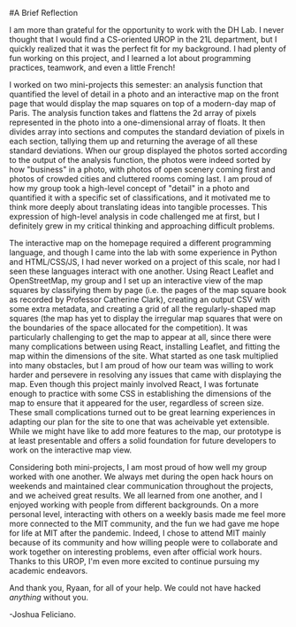 #A Brief Reflection

[//]: <> (What accomplishments in the lab are you most proud of?)
[//]: <> (This was an incredibly difficult year, and you were all amazing! How did working in the lab contribute to your personal experience at MIT this semester?)
[//]: <> (What worked well? List any favorite experiences, projects, Tuesday sessions, social activities, etc. from this semester.)
[//]: <> (What could we do better?)

I am more than grateful for the opportunity to work with the DH Lab. I never thought that I would find a CS-oriented UROP in the 21L department, but I quickly realized that it was the perfect fit for my background. I had plenty of fun working on this project, and I learned a lot about programming practices, teamwork, and even a little French!

I worked on two mini-projects this semester: an analysis function that quantified the level of detail in a photo and an interactive map on the front page that would display the map squares on top of a modern-day map of Paris. The analysis function takes and flattens the 2d array of pixels represented in the photo into a one-dimensional array of floats. It then divides array into sections and computes the standard deviation of pixels in each section, tallying them up and returning the average of all these standard deviations. When our group displayed the photos sorted according to the output of the analysis function, the photos were indeed sorted by how "business" in a photo, with photos of open scenery coming first and photos of crowded cities and cluttered rooms coming last. I am proud of how my group took a high-level concept of "detail" in a photo and quantified it with a specific set of classifications, and it motivated me to think more deeply about translating ideas into tangible processes. This expression of high-level analysis in code challenged me at first, but I definitely grew in my critical thinking and approaching difficult problems.

The interactive map on the homepage required a different programming language, and though I came into the lab with some experience in Python and HTML/CSS/JS, I had never worked on a project of this scale, nor had I seen these languages interact with one another. Using React Leaflet and OpenStreetMap, my group and I set up an interactive view of the map squares by classifying them by page (i.e. the pages of the map square book as recorded by Professor Catherine Clark), creating an output CSV with some extra metadata, and creating a grid of all the regularly-shaped map squares (the map has yet to display the irregular map squares that were on the boundaries of the space allocated for the competition). It was particularly challenging to get the map to appear at all, since there were many complications between using React, installing Leaflet, and fitting the map within the dimensions of the site. What started as one task multiplied into many obstacles, but I am proud of how our team was willing to work harder and persevere in resolving any issues that came with displaying the map. Even though this project mainly involved React, I was fortunate enough to practice with some CSS in establishing the dimensions of the map to ensure that it appeared for the user, regardless of screen size. These small complications turned out to be great learning experiences in adapting our plan for the site to one that was acheivable yet extensible. While we might have like to add more features to the map, our prototype is at least presentable and offers a solid foundation for future developers to work on the interactive map view.

Considering both mini-projects, I am most proud of how well my group worked with one another. We always met during the open hack hours on weekends and maintained clear communication throughout the projects, and we acheived great results. We all learned from one another, and I enjoyed working with people from different backgrounds. On a more personal level, interacting with others on a weekly basis made me feel more more connected to the MIT community, and the fun we had gave me hope for life at MIT after the pandemic. Indeed, I chose to attend MIT mainly because of its community and how willing people were to collaborate and work together on interesting problems, even after official work hours. Thanks to this UROP, I'm even more excited to continue pursuing my academic endeavors.

And thank you, Ryaan, for all of your help. We could not have hacked _anything_ without you.

-Joshua Feliciano.
